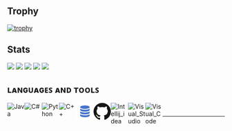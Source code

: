## Trophy
[![trophy](https://github-profile-trophy.vercel.app/?username=MG61&theme=github_dark)](https://github.com/MG61/github-profile-trophy&theme)

## Stats
![](https://github-profile-summary-cards.vercel.app/api/cards/profile-details?username=MG61&theme=github_dark)
![](https://github-profile-summary-cards.vercel.app/api/cards/repos-per-language?username=MG61&theme=github_dark)
![](https://github-profile-summary-cards.vercel.app/api/cards/most-commit-language?username=MG61&theme=github_dark)
![](https://github-profile-summary-cards.vercel.app/api/cards/stats?username=MG61&theme=github_dark)
![](https://github-profile-summary-cards.vercel.app/api/cards/productive-time?username=MG61&theme=github_dark)
<br/>

## ʟᴀɴɢᴜᴀɢᴇꜱ ᴀɴᴅ ᴛᴏᴏʟꜱ

<img align="left" alt="Java" width="40px" src="https://cdn-icons-png.flaticon.com/512/5968/5968282.png" />
<img align="left" alt="C#" width="40px" src="https://cdn-icons-png.flaticon.com/512/6132/6132221.png" />
<img align="left" alt="Python" width="40px" src="https://cdn-icons-png.flaticon.com/512/5968/5968350.png" />
<img align="left" alt="C++" width="40px" src="https://cdn-icons-png.flaticon.com/512/6132/6132222.png" />
<img align="left" alt="SQL" width="40px" src="https://raw.githubusercontent.com/github/explore/80688e429a7d4ef2fca1e82350fe8e3517d3494d/topics/sql/sql.png" />
<img align="left" alt="GitHub" width="40px" src="https://raw.githubusercontent.com/github/explore/78df643247d429f6cc873026c0622819ad797942/topics/github/github.png" />
<img align="left" alt="Intellij_idea" width="40px" src="https://img.icons8.com/color/512/intellij-idea.png" />
<img align="left" alt="Visual_Studio" width="40px" src="https://img.icons8.com/fluency/512/visual-studio.png" />
<img align="left" alt="Visual_Code" width="40px" src="https://img.icons8.com/color/512/visual-studio-code-2019.png" />
<br/>

[vk]: https://vk.com/uain33


<hr/>


